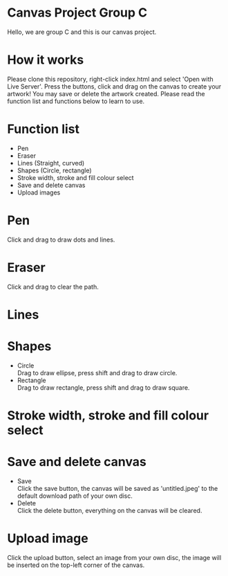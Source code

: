 # Canvas Project Group C
Hello, we are group C and this is our canvas project.
# How it works
Please clone this repository, right-click index.html and select 'Open with Live Server'.
Press the buttons, click and drag on the canvas to create your artwork!
You may save or delete the artwork created.
Please read the function list and functions below to learn to use.
# Function list
- Pen
- Eraser
- Lines (Straight, curved)
- Shapes (Circle, rectangle)
- Stroke width, stroke and fill colour select
- Save and delete canvas
- Upload images
# Pen
Click and drag to draw dots and lines.
# Eraser
Click and drag to clear the path.
# Lines

# Shapes
- Circle<br>
Drag to draw ellipse, press shift and drag to draw circle.
- Rectangle<br>
Drag to draw rectangle, press shift and drag to draw square.
# Stroke width, stroke and fill colour select

# Save and delete canvas
- Save<br>
Click the save button, the canvas will be saved as 'untitled.jpeg' to the default download path of your own disc.
- Delete<br>
Click the delete button, everything on the canvas will be cleared.
# Upload image
Click the upload button, select an image from your own disc, the image will be inserted on the top-left corner of the canvas.
